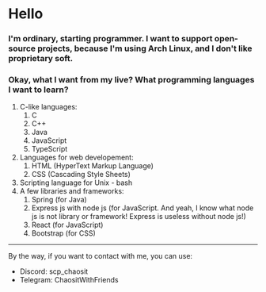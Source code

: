 # Hello
### I'm ordinary, starting programmer. I want to support open-source projects, because I'm using Arch Linux, and I don't like proprietary soft.
### Okay, what I want from my live? What programming languages I want to learn?

1. C-like languages:
    1. C
    2. C++
    3. Java
    4. JavaScript
    5. TypeScript
2. Languages for web developement:
    1. HTML (HyperText Markup Language)
    2. CSS (Cascading Style Sheets)
3. Scripting language for Unix - bash
4. A few libraries and frameworks:
    1. Spring (for Java)
    2. Express js with node js (for JavaScript. And yeah, I know what node js is not library or framework! Express is useless without node js!)
    3. React (for JavaScript)
    4. Bootstrap (for CSS)
___________________________________________________________________________________________
By the way, if you want to contact with me, you can use:
- Discord: scp_chaosit
- Telegram: ChaositWithFriends
